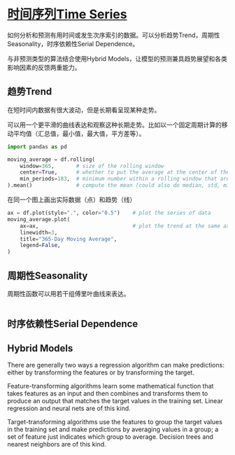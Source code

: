 # [时间序列Time Series](https://www.kaggle.com/learn/time-series "")

如何分析和预测有用时间或发生次序索引的数据。可以分析趋势Trend，周期性Seasonality，时序依赖性Serial Dependence。

与非预测类型的算法结合使用Hybrid Models，让模型的预测兼具趋势展望和各类影响因素的反馈两重能力。

## 趋势Trend
在短时间内数据有很大波动，但是长期看呈现某种走势。

可以用一个更平滑的曲线表达和观察这种长期走势。比如以一个固定周期计算的移动平均值（汇总值，最小值，最大值，平方差等）。

```Python
import pandas as pd

moving_average = df.rolling(
    window=365,       # size of the rolling window
    center=True,      # whether to put the average at the center of the window
    min_periods=183,  # minimum number within a rolling window that are required to have a non-NaN result
).mean()              # compute the mean (could also do median, std, min, max, ...)
```
在同一个图上画出实际数据（点）和趋势（线）
```python
ax = df.plot(style=".", color="0.5")    # plot the series of data
moving_average.plot(    
    ax=ax,                              # plot the trend at the same ax/position
    linewidth=3,
    title="365-Day Moving Average",
    legend=False,
)
```

## 周期性Seasonality
周期性函数可以用若干组傅里叶曲线来表达。

```Python

```

## 时序依赖性Serial Dependence

## Hybrid Models
There are generally two ways a regression algorithm can make predictions: either by transforming the features or by transforming the target. 

Feature-transforming algorithms learn some mathematical function that takes features as an input and then combines and transforms them to produce an output that matches the target values in the training set. Linear regression and neural nets are of this kind.

Target-transforming algorithms use the features to group the target values in the training set and make predictions by averaging values in a group; a set of feature just indicates which group to average. Decision trees and nearest neighbors are of this kind.
